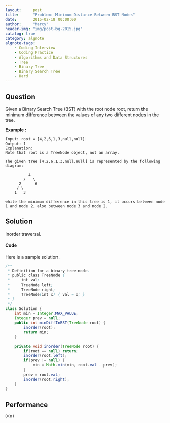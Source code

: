 ```yaml
---
layout:     post
title:      "Problem: Minimum Distance Between BST Nodes"
date:       2015-02-18 00:00:00
author:     "Marcy"
header-img: "img/post-bg-2015.jpg"
catalog: true
category: algnote
algnote-tags:
    - Coding Interview
    - Coding Practice
    - Algorithms and Data Structures
    - Tree
    - Binary Tree
    - Binary Search Tree
    - Hard
---
```


## Question

Given a Binary Search Tree (BST) with the root node root, return the minimum difference between the values of any two different nodes in the tree.

**Example :**
```
Input: root = [4,2,6,1,3,null,null]
Output: 1
Explanation:
Note that root is a TreeNode object, not an array.

The given tree [4,2,6,1,3,null,null] is represented by the following diagram:

          4
        /   \
      2      6
     / \
    1   3

while the minimum difference in this tree is 1, it occurs between node 1 and node 2, also between node 3 and node 2.
```

## Solution

Inorder traversal.

#### Code

Here is a sample solution.

```java
/**
 * Definition for a binary tree node.
 * public class TreeNode {
 *     int val;
 *     TreeNode left;
 *     TreeNode right;
 *     TreeNode(int x) { val = x; }
 * }
 */
class Solution {
    int min = Integer.MAX_VALUE;
    Integer prev = null;
    public int minDiffInBST(TreeNode root) {
        inorder(root);
        return min;
    }

    private void inorder(TreeNode root) {
        if(root == null) return;
        inorder(root.left);
        if(prev != null) {
            min = Math.min(min, root.val - prev);
        }
        prev = root.val;
        inorder(root.right);
    }
}
```

## Performance

`O(n)`
